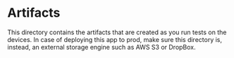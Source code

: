 # Artifacts
This directory contains the artifacts that are created as you run tests on the devices.
In case of deploying this app to prod, make sure this directory is, instead, an external storage engine such as AWS S3 or DropBox.
